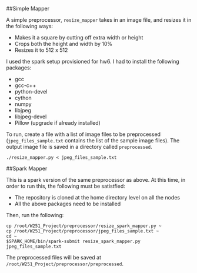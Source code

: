 ##Simple Mapper

A simple preprocessor, `resize_mapper` takes in an image file, and resizes it in the following ways:

- Makes it a square by cutting off extra width or height
- Crops both the height and width by 10% 
- Resizes it to 512 x 512

I used the spark setup provisioned for hw6. I had to install the following packages:
- gcc
- gcc-c++
- python-devel
- cython
- numpy
- libjpeg
- libjpeg-devel
- Pillow (upgrade if already installed)

To run, create a file with a list of image files to be preprocessed (`jpeg_files_sample.txt` contains the list of the sample image files). The output image file is saved in a directory called `preprocessed`.

`./resize_mapper.py < jpeg_files_sample.txt`

##Spark Mapper   

This is a spark version of the same preprocessor as above. At this time, in order to run this, the following must be satistfied:
- The repository is cloned at the home directory level on all the nodes
- All the above packages need to be installed

Then, run the following:

```
cp /root/W251_Project/preprocessor/resize_spark_mapper.py ~
cp /root/W251_Project/preprocessor/jpeg_files_sample.txt ~
cd ~
$SPARK_HOME/bin/spark-submit resize_spark_mapper.py jpeg_files_sample.txt
```
        
The preprocessed files will be saved at `/root/W251_Project/preprocessor/preprocessed`.
